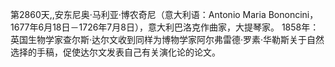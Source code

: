 第2860天,,安东尼奥·马利亚·博农奇尼（意大利语：Antonio Maria Bononcini，1677年6月18日－1726年7月8日），意大利巴洛克作曲家，大提琴家。
1858年：英国生物学家查尔斯·达尔文收到同样为博物学家阿尔弗雷德·罗素·华勒斯关于自然选择的手稿，促使达尔文发表自己有关演化论的论文。